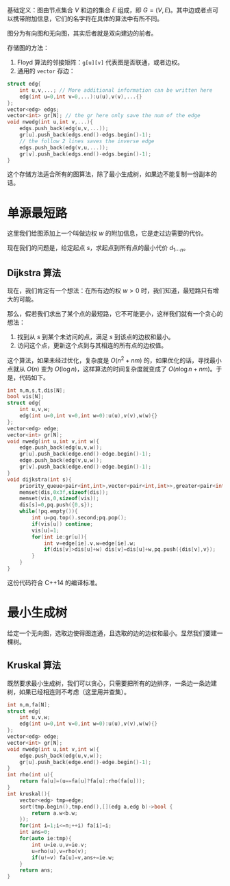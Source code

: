 基础定义：图由节点集合 $V$ 和边的集合 $E$ 组成，即 $G=(V,E)$。其中边或者点可以携带附加信息，它们的名字将在具体的算法中有所不同。

图分为有向图和无向图，其实后者就是双向建边的前者。

存储图的方法：

1. Floyd 算法的邻接矩阵：`g[u][v]` 代表图是否联通，或者边权。
2. 通用的 `vector` 存边：
```cpp
struct edg{
    int u,v,...; // More additional information can be written here
    edg(int u=0,int v=0,...):u(u),v(v),...{}
};
vector<edg> edgs;
vector<int> gr[N]; // the gr here only save the num of the edge
void nwedg(int u,int v,...){
    edgs.push_back(edg(u,v,...));
    gr[u].push_back(edgs.end()-edgs.begin()-1);
    // the follow 2 lines saves the inverse edge
    edgs.push_back(edg(v,u,...));
    gr[v].push_back(edgs.end()-edgs.begin()-1);
}
```
这个存储方法适合所有的图算法，除了最小生成树，如果边不能复制一份副本的话。

# 单源最短路

这里我们给图添加上一个叫做边权 $w$ 的附加信息，它是走过边需要的代价。

现在我们的问题是，给定起点 $s$，求起点到所有点的最小代价 $d_{1\cdots n}$。

## Dijkstra 算法

现在，我们肯定有一个想法：在所有边的权 $w>0$ 时，我们知道，最短路只有增大的可能。

那么，假若我们求出了某个点的最短路，它不可能更小，这样我们就有一个贪心的想法：

1. 找到从 $s$ 到某个未访问的点，满足 $s$ 到该点的边权和最小。
2. 访问这个点，更新这个点到与其相连的所有点的边权值。

这个算法，如果未经过优化，复杂度是 $O(n^2+nm)$ 的，如果优化的话，寻找最小点就从 $O(n)$ 变为 $O(\log n)$，这样算法的时间复杂度就变成了 $O(n\log n+nm)$。于是，代码如下。

```cpp
int n,m,s,t,dis[N];
bool vis[N];
struct edg{
    int u,v,w;
    edg(int u=0,int v=0,int w=0):u(u),v(v),w(w){}
};
vector<edg> edge;
vector<int> gr[N];
void nwedg(int u,int v,int w){
    edge.push_back(edg(u,v,w));
    gr[u].push_back(edge.end()-edge.begin()-1);
    edge.push_back(edg(v,u,w));
    gr[v].push_back(edge.end()-edge.begin()-1);
}
void dijkstra(int s){
    priority_queue<pair<int,int>,vector<pair<int,int>>,greater<pair<int,int>>> pq;
    memset(dis,0x3f,sizeof(dis));
    memset(vis,0,sizeof(vis));
    dis[s]=0,pq.push({0,s});
    while(!pq.empty()){
        int u=pq.top().second;pq.pop();
        if(vis[u]) continue;
        vis[u]=1;
        for(int ie:gr[u]){
            int v=edge[ie].v,w=edge[ie].w;
            if(dis[v]>dis[u]+w) dis[v]=dis[u]+w,pq.push({dis[v],v});
        }
    }
}
```

这份代码符合 C++14 的编译标准。


# 最小生成树

给定一个无向图，选取边使得图连通，且选取的边的边权和最小。显然我们要建一棵树。

## Kruskal 算法

既然要求最小生成树，我们可以贪心，只需要把所有的边排序，一条边一条边建树，如果已经相连则不考虑（这里用并查集）。

```cpp
int n,m,fa[N];
struct edg{
    int u,v,w;
    edg(int u=0,int v=0,int w=0):u(u),v(v),w(w){}
};
vector<edg> edge;
vector<int> gr[N];
void nwedg(int u,int v,int w){
    edge.push_back(edg(u,v,w));
    gr[u].push_back(edge.end()-edge.begin()-1);
}
int rho(int u){
    return fa[u]=(u==fa[u]?fa[u]:rho(fa[u]));
}
int kruskal(){
    vector<edg> tmp=edge;
    sort(tmp.begin(),tmp.end(),[](edg a,edg b)->bool {
        return a.w<b.w;
    });
    for(int i=1;i<=n;++i) fa[i]=i;
    int ans=0;
    for(auto ie:tmp){
        int u=ie.u,v=ie.v;
        u=rho(u),v=rho(v);
        if(u!=v) fa[u]=v,ans+=ie.w;
    }
    return ans;
}
```
